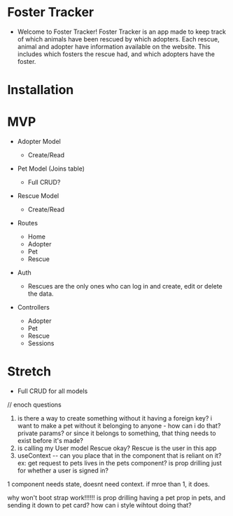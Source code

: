 # Foster Tracker
- Welcome to Foster Tracker! Foster Tracker is an app made to keep track of which animals have been rescued by which adopters. Each rescue, animal and adopter have information available on the website. This includes which fosters the rescue had, and which adopters have the foster.

# Installation

# MVP
- Adopter Model
  - Create/Read
- Pet Model (Joins table)
  - Full CRUD?
- Rescue Model 
  - Create/Read
- Routes
  - Home
  - Adopter
  - Pet
  - Rescue
- Auth
  - Rescues are the only ones who can log in and create, edit or delete the data.

- Controllers
  - Adopter
  - Pet
  - Rescue
  - Sessions

# Stretch
- Full CRUD for all models

// enoch questions
  1) is there a way to create something without it having a foreign key? i want to make a pet without it belonging to anyone - how can i do that? private params? or since it belongs to something, that thing needs to exist before it's made?
  2) is calling my User model Rescue okay? Rescue is the user in this app
  3) useContext -- can you place that in the component that is reliant on it? ex: get request to pets lives in the pets component? is prop drilling just for whether a user is signed in? 

  1 component needs state, doesnt need context. if mroe than 1, it does.

why won't boot strap work!!!!!!
is prop drilling having a pet prop in pets, and sending it down to pet card? how can i style wihtout doing that?